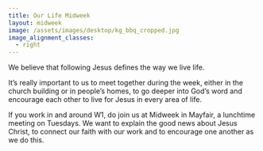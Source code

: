 ```yaml
---
title: Our Life Midweek
layout: midweek
image: /assets/images/desktop/kg_bbq_cropped.jpg
image_alignment_classes:
  - right
---
```

We believe that following Jesus defines the way we live life.

It’s really important to us to meet together during the week, either in the church building or in people’s homes, to go deeper into God’s word and encourage each other to live for Jesus in every area of life.

If you work in and around W1, do join us at Midweek in Mayfair, a lunchtime meeting on Tuesdays. We want to explain the good news about Jesus Christ, to connect our faith with our work and to encourage one another as we do this.
